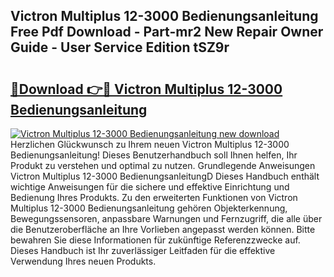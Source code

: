 ## Victron Multiplus 12-3000 Bedienungsanleitung Free Pdf Download - Part-mr2 New Repair Owner Guide - User Service Edition tSZ9r

# <h2><a href="http://df0pfs.blite.top/?on=Victron+Multiplus+12-3000+Bedienungsanleitung">🔗Download 👉🔴 Victron Multiplus 12-3000 Bedienungsanleitung</a></h2>

[![Victron Multiplus 12-3000 Bedienungsanleitung new download](https://i.imgur.com/lujVjoI.png)](http://df0pfs.blite.top/?on=Victron+Multiplus+12-3000+Bedienungsanleitung)
Herzlichen Glückwunsch zu Ihrem neuen Victron Multiplus 12-3000 Bedienungsanleitung! Dieses Benutzerhandbuch soll Ihnen helfen, Ihr Produkt zu verstehen und optimal zu nutzen. Grundlegende Anweisungen Victron Multiplus 12-3000 BedienungsanleitungD Dieses Handbuch enthält wichtige Anweisungen für die sichere und effektive Einrichtung und Bedienung Ihres Produkts. Zu den erweiterten Funktionen von Victron Multiplus 12-3000 Bedienungsanleitung gehören Objekterkennung, Bewegungssensoren, anpassbare Warnungen und Fernzugriff, die alle über die Benutzeroberfläche an Ihre Vorlieben angepasst werden können. Bitte bewahren Sie diese Informationen für zukünftige Referenzzwecke auf. Dieses Handbuch ist Ihr zuverlässiger Leitfaden für die effektive Verwendung Ihres neuen Produkts.
